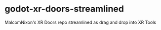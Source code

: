 # godot-xr-doors-streamlined
 MalcomNixon's XR Doors repo streamlined as drag and drop into XR Tools
